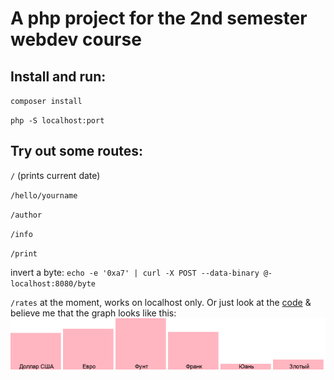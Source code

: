 # A php project for the 2nd semester webdev course

## Install and run:
`composer install`

`php -S localhost:port`

## Try out some routes:
`/` (prints current date)

`/hello/yourname`

`/author`

`/info`

`/print`

invert a byte: `echo -e '0xa7' | curl -X POST --data-binary @- localhost:8080/byte`

`/rates` at the moment, works on localhost only. Or just look at the [code](rates.php) & believe me that the graph looks like this: ![rates graph](rates.png)




